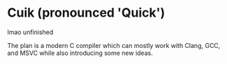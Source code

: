 # Cuik (pronounced 'Quick')

lmao unfinished

The plan is a modern C compiler which can mostly work with Clang, GCC, and MSVC while also introducing some new ideas.

